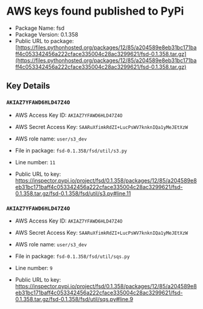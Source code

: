 # AWS keys found published to PyPi

* Package Name: fsd
* Package Version: 0.1.358
* Public URL to package: [https://files.pythonhosted.org/packages/12/85/a204589e8eb31bc171baff4c053342456a222cface335004c28ac3299621/fsd-0.1.358.tar.gz](https://files.pythonhosted.org/packages/12/85/a204589e8eb31bc171baff4c053342456a222cface335004c28ac3299621/fsd-0.1.358.tar.gz)

## Key Details

### `AKIAZ7YFAWD6HLD47Z4O`

* AWS Access Key ID: `AKIAZ7YFAWD6HLD47Z4O`
* AWS Secret Access Key: `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` 
* AWS role name: `user/s3_dev`
* File in package: `fsd-0.1.358/fsd/util/s3.py`
* Line number: `11`

* Public URL to key: https://inspector.pypi.io/project/fsd/0.1.358/packages/12/85/a204589e8eb31bc171baff4c053342456a222cface335004c28ac3299621/fsd-0.1.358.tar.gz/fsd-0.1.358/fsd/util/s3.py#line.11



### `AKIAZ7YFAWD6HLD47Z4O`

* AWS Access Key ID: `AKIAZ7YFAWD6HLD47Z4O`
* AWS Secret Access Key: `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` 
* AWS role name: `user/s3_dev`
* File in package: `fsd-0.1.358/fsd/util/sqs.py`
* Line number: `9`

* Public URL to key: https://inspector.pypi.io/project/fsd/0.1.358/packages/12/85/a204589e8eb31bc171baff4c053342456a222cface335004c28ac3299621/fsd-0.1.358.tar.gz/fsd-0.1.358/fsd/util/sqs.py#line.9



